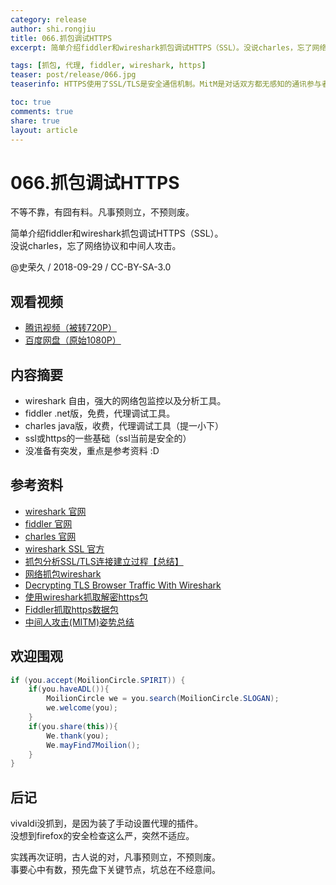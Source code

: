 ```yaml
---
category: release
author: shi.rongjiu
title: 066.抓包调试HTTPS
excerpt: 简单介绍fiddler和wireshark抓包调试HTTPS（SSL）。没说charles，忘了网络协议和中间人攻击。

tags: [抓包, 代理, fiddler, wireshark, https]
teaser: post/release/066.jpg
teaserinfo: HTTPS使用了SSL/TLS是安全通信机制。MitM是对话双方都无感知的通讯参与者。

toc: true
comments: true
share: true
layout: article
---
```


# 066.抓包调试HTTPS

不等不靠，有囧有料。凡事预则立，不预则废。  

简单介绍fiddler和wireshark抓包调试HTTPS（SSL）。  
没说charles，忘了网络协议和中间人攻击。

@史荣久 / 2018-09-29 / CC-BY-SA-3.0  

## 观看视频

  * [腾讯视频（被转720P）](https://v.qq.com/x/page/h0723nmphwq.html)
  * [百度网盘（原始1080P）](https://pan.baidu.com/s/1bfM0Fy99M6EGNJ4lvpJt5Q)

## 内容摘要

  * wireshark 自由，强大的网络包监控以及分析工具。
  * fiddler .net版，免费，代理调试工具。
  * charles java版，收费，代理调试工具（提一小下）
  * ssl或https的一些基础（ssl当前是安全的）
  * 没准备有突发，重点是参考资料 :D

## 参考资料

  * [wireshark 官网](https://www.wireshark.org)
  * [fiddler 官网](https://www.telerik.com/fiddler)
  * [charles 官网](https://www.charlesproxy.com/)
  * [wireshark SSL 官方](https://wiki.wireshark.org/SSL)
  * [抓包分析SSL/TLS连接建立过程【总结】](https://www.cnblogs.com/Anker/p/6082966.html)
  * [网络抓包wireshark](https://www.cnblogs.com/doit8791/p/5730595.html)
  * [Decrypting TLS Browser Traffic With Wireshark](https://jimshaver.net/2015/02/11/decrypting-tls-browser-traffic-with-wireshark-the-easy-way/)
  * [使用wireshark抓取解密https包](http://www.yangyanxing.com/article/use-wireshark-capture-https.html)
  * [Fiddler抓取https数据包](http://www.cnblogs.com/kristin/p/8445141.html)
  * [中间人攻击(MITM)姿势总结](http://www.cnblogs.com/LittleHann/p/3735602.html)

## 欢迎围观

``` java
if (you.accept(MoilionCircle.SPIRIT)) {
    if(you.haveADL()){
        MoilionCircle we = you.search(MoilionCircle.SLOGAN);
        we.welcome(you);
    }
    if(you.share(this)){
        We.thank(you);
        We.mayFind7Moilion();
    }
}
```

## 后记

vivaldi没抓到，是因为装了手动设置代理的插件。  
没想到firefox的安全检查这么严，突然不适应。

实践再次证明，古人说的对，凡事预则立，不预则废。  
事要心中有数，预先盘下关键节点，坑总在不经意间。